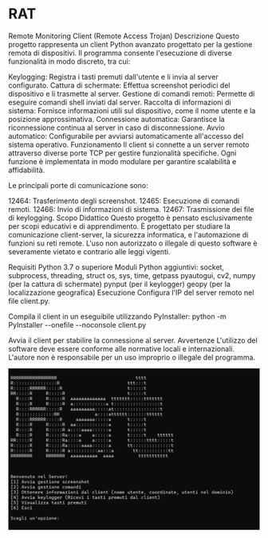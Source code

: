 # RAT
Remote Monitoring Client (Remote Access Trojan)
Descrizione
Questo progetto rappresenta un client Python avanzato progettato per la gestione remota di dispositivi. Il programma consente l'esecuzione di diverse funzionalità in modo discreto, tra cui:

Keylogging: Registra i tasti premuti dall'utente e li invia al server configurato.
Cattura di schermate: Effettua screenshot periodici del dispositivo e li trasmette al server.
Gestione di comandi remoti: Permette di eseguire comandi shell inviati dal server.
Raccolta di informazioni di sistema: Fornisce informazioni utili sul dispositivo, come il nome utente e la posizione approssimativa.
Connessione automatica: Garantisce la riconnessione continua al server in caso di disconnessione.
Avvio automatico: Configurabile per avviarsi automaticamente all'accesso del sistema operativo.
Funzionamento
Il client si connette a un server remoto attraverso diverse porte TCP per gestire funzionalità specifiche. Ogni funzione è implementata in modo modulare per garantire scalabilità e affidabilità.

Le principali porte di comunicazione sono:

12464: Trasferimento degli screenshot.
12465: Esecuzione di comandi remoti.
12466: Invio di informazioni di sistema.
12467: Trasmissione dei file di keylogging.
Scopo Didattico
Questo progetto è pensato esclusivamente per scopi educativi e di apprendimento. È progettato per studiare la comunicazione client-server, la sicurezza informatica, e l'automazione di funzioni su reti remote. L'uso non autorizzato o illegale di questo software è severamente vietato e contrario alle leggi vigenti.

Requisiti
Python 3.7 o superiore
Moduli Python aggiuntivi:
socket, subprocess, threading, struct
os, sys, time, getpass
pyautogui, cv2, numpy (per la cattura di schermate)
pynput (per il keylogger)
geopy (per la localizzazione geografica)
Esecuzione
Configura l'IP del server remoto nel file client.py.

Compila il client in un eseguibile utilizzando PyInstaller:
python -m PyInstaller --onefile --noconsole client.py

Avvia il client per stabilire la connessione al server.
Avvertenze
L'utilizzo del software deve essere conforme alle normative locali e internazionali. L'autore non è responsabile per un uso improprio o illegale del programma.

![Screenshot del progetto](https://github.com/RiccardoRossello/RAT/blob/main/screenshot.png)

